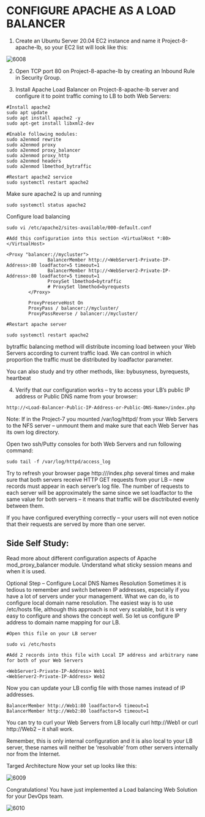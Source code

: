 # CONFIGURE APACHE AS A LOAD BALANCER

1. Create an Ubuntu Server 20.04 EC2 instance and name it Project-8-apache-lb, so your EC2 list will look like this:

![6008](https://user-images.githubusercontent.com/85270361/210140657-851c58dd-d061-4c3f-89a9-6c0554678207.PNG)


2. Open TCP port 80 on Project-8-apache-lb by creating an Inbound Rule in Security Group.

3. Install Apache Load Balancer on Project-8-apache-lb server and configure it to point traffic coming to LB to both Web Servers:

```
#Install apache2
sudo apt update
sudo apt install apache2 -y
sudo apt-get install libxml2-dev

#Enable following modules:
sudo a2enmod rewrite
sudo a2enmod proxy
sudo a2enmod proxy_balancer
sudo a2enmod proxy_http
sudo a2enmod headers
sudo a2enmod lbmethod_bytraffic

#Restart apache2 service
sudo systemctl restart apache2
```

Make sure apache2 is up and running

```
sudo systemctl status apache2
```

Configure load balancing

```
sudo vi /etc/apache2/sites-available/000-default.conf

#Add this configuration into this section <VirtualHost *:80>  </VirtualHost>

<Proxy "balancer://mycluster">
               BalancerMember http://<WebServer1-Private-IP-Address>:80 loadfactor=5 timeout=1
               BalancerMember http://<WebServer2-Private-IP-Address>:80 loadfactor=5 timeout=1
               ProxySet lbmethod=bytraffic
               # ProxySet lbmethod=byrequests
        </Proxy>

        ProxyPreserveHost On
        ProxyPass / balancer://mycluster/
        ProxyPassReverse / balancer://mycluster/

#Restart apache server

sudo systemctl restart apache2
```

bytraffic balancing method will distribute incoming load between your Web Servers according to current traffic load. We can control
in which proportion the traffic must be distributed by loadfactor parameter.

You can also study and try other methods, like: bybusyness, byrequests, heartbeat


4. Verify that our configuration works – try to access your LB’s public IP address or Public DNS name from your browser:

```
http://<Load-Balancer-Public-IP-Address-or-Public-DNS-Name>/index.php
```

Note: If in the Project-7 you mounted /var/log/httpd/ from your Web Servers to the NFS server – unmount them and make sure that 
each Web Server has its own log directory.

Open two ssh/Putty consoles for both Web Servers and run following command:


```
sudo tail -f /var/log/httpd/access_log
```

Try to refresh your browser page http://<Load-Balancer-Public-IP-Address-or-Public-DNS-Name>/index.php several times and make sure
that both servers receive HTTP GET requests from your LB – new records must appear in each server’s log file. The number of requests
to each server will be approximately the same since we set loadfactor to the same value for both servers – it means that traffic will 
be disctributed evenly between them.

If you have configured everything correctly – your users will not even notice that their requests are served by more than one server.

## Side Self Study:
Read more about different configuration aspects of Apache mod_proxy_balancer module. Understand what sticky session means and when it
is used.

Optional Step – Configure Local DNS Names Resolution
Sometimes it is tedious to remember and switch between IP addresses, especially if you have a lot of servers under your management.
What we can do, is to configure local domain name resolution. The easiest way is to use /etc/hosts file, although this approach is not
very scalable, but it is very easy to configure and shows the concept well. So let us configure IP address to domain name mapping for 
our LB.
  
  
```
#Open this file on your LB server

sudo vi /etc/hosts

#Add 2 records into this file with Local IP address and arbitrary name for both of your Web Servers

<WebServer1-Private-IP-Address> Web1
<WebServer2-Private-IP-Address> Web2
```
  
  
Now you can update your LB config file with those names instead of IP addresses.
  
```
BalancerMember http://Web1:80 loadfactor=5 timeout=1
BalancerMember http://Web2:80 loadfactor=5 timeout=1
```
  
You can try to curl your Web Servers from LB locally curl http://Web1 or curl http://Web2 – it shall work.

Remember, this is only internal configuration and it is also local to your LB server, these names will neither be ‘resolvable’ 
from other servers internally nor from the Internet.

Targed Architecture
Now your set up looks like this:
  

![6009](https://user-images.githubusercontent.com/85270361/210151400-4d6381de-b901-429e-b66b-9b7c2f4b2fe5.PNG)

  
  
Congratulations!
You have just implemented a Load balancing Web Solution for your DevOps team.
  
  
![6010](https://user-images.githubusercontent.com/85270361/210151428-77f996d3-556a-4c83-b763-8f64cf4c0efd.PNG)

